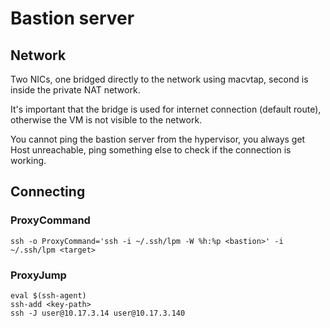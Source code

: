 # Bastion server

## Network

Two NICs, one bridged directly to the network using macvtap, second is inside the private NAT network.

It's important that the bridge is used for internet connection (default route), otherwise the VM is not visible to the network.

You cannot ping the bastion server from the hypervisor, you always get Host unreachable, ping something else to check if the connection is working.

## Connecting

### ProxyCommand

```ssh -o ProxyCommand='ssh -i ~/.ssh/lpm -W %h:%p <bastion>' -i ~/.ssh/lpm <target>```

### ProxyJump

```
eval $(ssh-agent)
ssh-add <key-path>
ssh -J user@10.17.3.14 user@10.17.3.140
```
